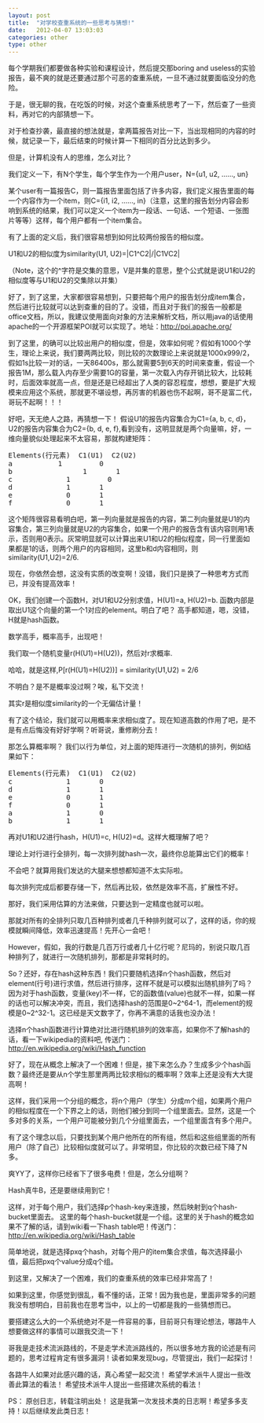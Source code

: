 ```yaml
---
layout: post
title:  "对学校查重系统的一些思考与猜想!"
date:   2012-04-07 13:03:03
categories: other
type: other
---
```


每个学期我们都要做各种实验和课程设计，然后提交那boring and useless的实验报告，最不爽的就是还要通过那个可恶的查重系统，一旦不通过就要面临没分的危险。

于是，很无聊的我，在吃饭的时候，对这个查重系统思考了一下，然后查了一些资料，再对它的内部猜想一下。

对于检查抄袭，最直接的想法就是，拿两篇报告对比一下，当出现相同的内容的时候，就记录一下，最后结束的时候计算一下相同的百分比达到多少。

但是，计算机没有人的思维，怎么对比？

我们定义一下，有N个学生，每个学生作为一个用户user，N={u1, u2, ……, un}

某个user有一篇报告C，则一篇报告里面包括了许多内容，我们定义报告里面的每一个内容作为一个item，则C={i1, i2, ……, in}（注意，这里的报告划分内容会影响到系统的结果，我们可以定义一个item为一段话、一句话、一个短语、一张图片等等）这样，每个用户都有一个item集合。

有了上面的定义后，我们很容易想到如何比较两份报告的相似度。

U1和U2的相似度为similarity(U1, U2)=|C1^C2|/|C1VC2|

（Note，这个的^字符是交集的意思，V是并集的意思，整个公式就是说U1和U2的相似度等与U1和U2的交集除以并集）

好了，到了这里，大家都很容易想到，只要把每个用户的报告划分成item集合，然后进行比较就可以达到查重的目的了。没错，而且对于我们的报告一般都是office文档，所以，我建议使用面向对象的方法来解析文档，所以用java的话使用apache的一个开源框架POI就可以实现了。地址：http://poi.apache.org/

到了这里，的确可以比较出用户的相似度，但是，效率如何呢？假如有1000个学生，理论上来说，我们要两两比较，则比较的次数理论上来说就是1000x999/2，假如1s比较一对的话，一天86400s，那么就需要5到6天的时间来查重，假设一个报告1M，那么载入内存至少需要1G的容量，第一次载入内存开销比较大，比较耗时，后面效率就高一点，但是还是已经超出了人类的容忍程度，想想，要是扩大规模来应用这个系统，那就更不堪设想，再厉害的机器也伤不起啊，哥不是富二代，哥玩不起啊！！！

好吧，天无绝人之路，再猜想一下！
假设U1的报告内容集合为C1={a, b, c, d}，U2的报告内容集合为C2={b, d, e, f},看到没有，这明显就是两个向量嘛，好，一维向量貌似处理起来不太容易，那就构建矩阵：

<pre>
Elements(行元素)  C1(U1)  C2(U2)
a 			1		  0
b                 1       1
c  			  1   	  	0
d			  1		  1
e			  0		  1
f			  0		  1
</pre>

这个矩阵很容易看明白吧，第一列向量就是报告的内容，第二列向量就是U1的内容集合，第三列向量就是U2的内容集合，如果一个用户的报告含有该内容则用1表示，否则用0表示。灰常明显就可以计算出来U1和U2的相似程度，同一行里面如果都是1的话，则两个用户的内容相同，这里b和d内容相同，则similarity(U1,U2)=2/6.

现在，你依然会想，这没有实质的改变啊！没错，我们只是换了一种思考方式而已，并没有提高效率！

OK，我们创建一个函数H，对U1和U2分别求值，H(U1)=a, H(U2)=b.
函数内部是取出U1这个向量的第一个1对应的element。明白了吧？
高手都知道，嗯，没错，H就是hash函数。

数学高手，概率高手，出现吧！

我们取一个随机变量r(H(U1)=H(U2))，然后对r求概率.

哈哈，就是这样,P[r(H(U1)=H(U2))] = similarity(U1,U2) = 2/6

不明白？是不是概率没过啊？唉，私下交流！

其实r是相似度similarity的一个无偏估计量！

有了这个结论，我们就可以用概率来求相似度了。现在知道高数的作用了吧，是不是有点后悔没有好好学啊？听哥说，重修刷分去！

那怎么算概率啊？
我们以行为单位，对上面的矩阵进行一次随机的排列，例如结果如下：
<pre>
Elements(行元素)  C1(U1)  C2(U2)
c  			  1   	  0
d			  1		  1
e			  0		  1
f			  0		  1
a 			  1		  0
b			  1       1
</pre>
再对U1和U2进行hash，H(U1)=c, H(U2)=d。这样大概理解了吧？

理论上对行进行全排列，每一次排列就hash一次，最终你总能算出它们的概率！

不会吧？就算用我们发达的大腿来想想都知道不太实际啦。

每次排列完成后都要存储一下，然后再比较，依然是效率不高，扩展性不好。

那好，我们采用估算的方法来做，只要达到一定精度也就可以啦。

那就对所有的全排列只取几百种排列或者几千种排列就可以了，这样的话，你的规模就瞬间降低，效率迅速提高！先开心一会吧！

However，假如，我的行数是几百万行或者几十亿行呢？尼玛的，别说只取几百种排列了，就进行一次随机排列，那都是非常耗时的。

So？还好，存在hash这种东西！我们只要随机选择n个hash函数，然后对element(行号)进行求值，然后进行排序，这样不就是可以模拟出随机排列了吗？因为对于hash函数，变量(key)不一样，它的函数值(value)也就不一样，如果一样的话也可以解决冲突，而且，我们选择hash的范围是0~2^64-1，而element的规模是0~2^32-1。这已经是天文数字了，你再不满意的话我也没办法！

选择n个hash函数进行计算绝对比进行随机排列的效率高，如果你不了解hash的话，看一下wikipedia的资料吧, 传送门：http://en.wikipedia.org/wiki/Hash_function

好了，现在从概念上解决了一个困难！但是，接下来怎么办？生成多少个hash函数？最终还是要从n个学生那里两两比较求相似的概率啊？效率上还是没有大大提高啊！

这样，我们采用一个分组的概念，将n个用户（学生）分成m个组，如果两个用户的相似程度在一个下界之上的话，则他们被分到同一个组里面去。显然，这是一个多对多的关系，一个用户可能被分到几个分组里面去，一个组里面含有多个用户。

有了这个理念以后，只要找到某个用户他所在的所有组，然后和这些组里面的所有用户（除了自己）比较相似度就可以了。非常明显，你比较的次数已经下降了N多。

爽YY了，这样你已经省下了很多电费！但是，怎么分组啊？

Hash真牛B，还是要继续用到它！

这样，对于每个用户，我们选择p个hash-key来连接，然后映射到q个hash-bucket里面去。
这里的每个hash-bucket就是一个组。这里的关于hash的概念如果不了解的话，请到wiki看一下hash table吧！传送门：http://en.wikipedia.org/wiki/Hash_table

简单地说，就是选择pxq个hash，对每个用户的item集合求值，每次选择最小值，最后把pxq个value分成q个组。

到这里，又解决了一个困难，我们的查重系统的效率已经非常高了！

如果到这里，你感觉到很乱，看不懂的话，正常！因为我也是，里面非常多的问题我没有想明白，目前我也在思考当中，以上的一切都是我的一些猜想而已。

要搭建这么大的一个系统绝对不是一件容易的事，目前哥只有理论想法，哪路牛人想要做这样的事情可以跟我交流一下！

哥我是走技术流派路线的，不是走学术流派路线的，所以很多地方我的论述是有问题的，思考过程肯定有很多漏洞！读者如果发现bug，尽管提出，我们一起探讨！

各路牛人如果对此感兴趣的话，真心希望一起交流！
希望学术派牛人提出一些改善此算法的看法！
希望技术派牛人提出一些搭建次系统的看法！

PS：
原创日志，转载注明出处！
这是我第一次发技术类的日志啊！希望多多支持！以后继续发此类日志！

